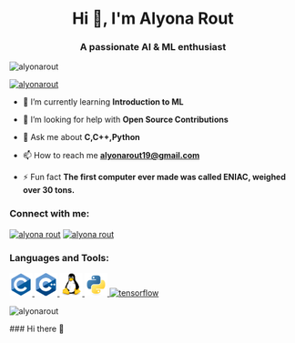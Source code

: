 <h1 align="center">Hi 👋, I'm Alyona Rout</h1>
<h3 align="center">A passionate AI & ML enthusiast</h3>

<p align="left"> <img src="https://komarev.com/ghpvc/?username=alyonarout&label=Profile%20views&color=0e75b6&style=flat" alt="alyonarout" /> </p>

<p align="left"> <a href="https://github.com/ryo-ma/github-profile-trophy"><img src="https://github-profile-trophy.vercel.app/?username=alyonarout" alt="alyonarout" /></a> </p>

- 🔭 I’m currently learning **Introduction to ML**

- 🤝 I’m looking for help with **Open Source Contributions**

- 💬 Ask me about **C,C++,Python**

- 📫 How to reach me **alyonarout19@gmail.com**

- ⚡ Fun fact **The first computer ever made was called ENIAC, weighed over 30 tons.**

<h3 align="left">Connect with me:</h3>
<p align="left">
<a href="https://linkedin.com/in/alyona rout" target="blank"><img align="center" src="https://raw.githubusercontent.com/rahuldkjain/github-profile-readme-generator/master/src/images/icons/Social/linked-in-alt.svg" alt="alyona rout" height="30" width="40" /></a>
<a href="https://fb.com/alyona rout" target="blank"><img align="center" src="https://raw.githubusercontent.com/rahuldkjain/github-profile-readme-generator/master/src/images/icons/Social/facebook.svg" alt="alyona rout" height="30" width="40" /></a>
</p>

<h3 align="left">Languages and Tools:</h3>
<p align="left"> <a href="https://www.cprogramming.com/" target="_blank" rel="noreferrer"> <img src="https://raw.githubusercontent.com/devicons/devicon/master/icons/c/c-original.svg" alt="c" width="40" height="40"/> </a> <a href="https://www.w3schools.com/cpp/" target="_blank" rel="noreferrer"> <img src="https://raw.githubusercontent.com/devicons/devicon/master/icons/cplusplus/cplusplus-original.svg" alt="cplusplus" width="40" height="40"/> </a> <a href="https://www.linux.org/" target="_blank" rel="noreferrer"> <img src="https://raw.githubusercontent.com/devicons/devicon/master/icons/linux/linux-original.svg" alt="linux" width="40" height="40"/> </a> <a href="https://www.python.org" target="_blank" rel="noreferrer"> <img src="https://raw.githubusercontent.com/devicons/devicon/master/icons/python/python-original.svg" alt="python" width="40" height="40"/> </a> <a href="https://www.tensorflow.org" target="_blank" rel="noreferrer"> <img src="https://www.vectorlogo.zone/logos/tensorflow/tensorflow-icon.svg" alt="tensorflow" width="40" height="40"/> </a> </p>

<p><img align="center" src="https://github-readme-stats.vercel.app/api/top-langs?username=alyonarout&show_icons=true&locale=en&layout=compact" alt="alyonarout" /></p>
### Hi there 👋

<!--
**alyonarout/alyonarout** is a ✨ _special_ ✨ repository because its `README.md` (this file) appears on your GitHub profile.

Here are some ideas to get you started:

- 🔭 I’m currently working on ...
- 🌱 I’m currently learning ...
- 👯 I’m looking to collaborate on ...
- 🤔 I’m looking for help with ...
- 💬 Ask me about ...
- 📫 How to reach me: ...
- 😄 Pronouns: ...
- ⚡ Fun fact: ...
-->
